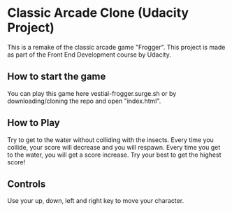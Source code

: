 # Classic Arcade Clone (Udacity Project)
This is a remake of the classic arcade game "Frogger".
This project is made as part of the Front End Development course by Udacity.

## How to start the game
You can play this game here vestial-frogger.surge.sh or by downloading/cloning the repo and open "index.html".

## How to Play
Try to get to the water without colliding with the insects. Every time you collide,
your score will decrease and you will respawn. Every time you get to the water, you will
get a score increase. Try your best to get the highest score!

## Controls
Use your up, down, left and right key to move your character.